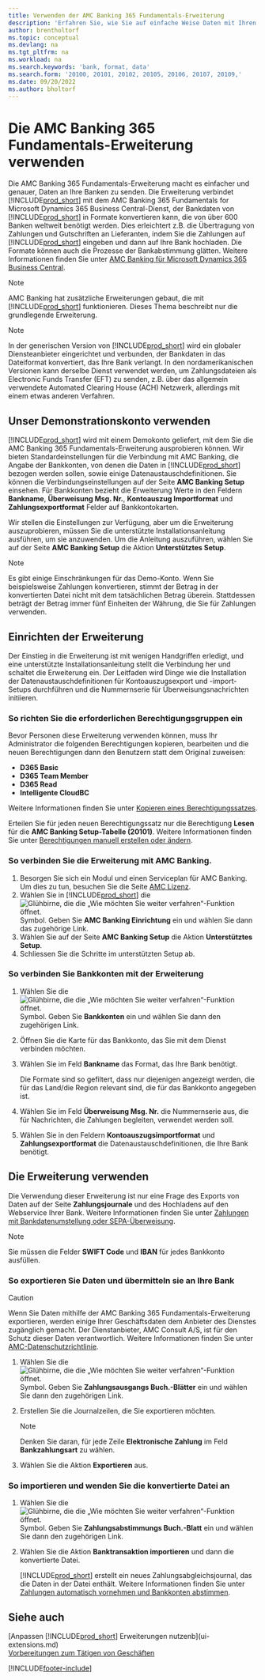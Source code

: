 ```yaml
---
title: Verwenden der AMC Banking 365 Fundamentals-Erweiterung
description: 'Erfahren Sie, wie Sie auf einfache Weise Daten mit Ihren Banken austauschen können, indem Sie die Daten in das von ihnen benötigte Format umwandeln.'
author: brentholtorf
ms.topic: conceptual
ms.devlang: na
ms.tgt_pltfrm: na
ms.workload: na
ms.search.keywords: 'bank, format, data'
ms.search.form: '20100, 20101, 20102, 20105, 20106, 20107, 20109,'
ms.date: 09/20/2022
ms.author: bholtorf
---
```


# <a name="use-the-amc-banking-365-fundamentals-extension" />Die AMC Banking 365 Fundamentals-Erweiterung verwenden

Die AMC Banking 365 Fundamentals-Erweiterung macht es einfacher und genauer, Daten an Ihre Banken zu senden. Die Erweiterung verbindet [!INCLUDE[prod_short](includes/prod_short.md)] mit dem AMC Banking 365 Fundamentals for Microsoft Dynamics 365 Business Central-Dienst, der Bankdaten von [!INCLUDE[prod_short](includes/prod_short.md)] in Formate konvertieren kann, die von über 600 Banken weltweit benötigt werden. Dies erleichtert z.B. die Übertragung von Zahlungen und Gutschriften an Lieferanten, indem Sie die Zahlungen auf [!INCLUDE[prod_short](includes/prod_short.md)] eingeben und dann auf Ihre Bank hochladen. Die Formate können auch die Prozesse der Bankabstimmung glätten. Weitere Informationen finden Sie unter [AMC Banking für Microsoft Dynamics 365 Business Central](https://www.amcbanking.com/bc-fundamentals/).

> [!NOTE]
> AMC Banking hat zusätzliche Erweiterungen gebaut, die mit [!INCLUDE[prod_short](includes/prod_short.md)] funktionieren. Dieses Thema beschreibt nur die grundlegende Erweiterung.

> [!NOTE]
> In der generischen Version von [!INCLUDE[prod_short](includes/prod_short.md)]  wird ein globaler Diensteanbieter eingerichtet und verbunden, der Bankdaten in das Dateiformat konvertiert, das Ihre Bank verlangt. In den nordamerikanischen Versionen kann derselbe Dienst verwendet werden, um Zahlungsdateien als Electronic Funds Transfer (EFT) zu senden, z.B. über das allgemein verwendete Automated Clearing House (ACH) Netzwerk, allerdings mit einem etwas anderen Verfahren.

## <a name="use-our-demonstration-account" />Unser Demonstrationskonto verwenden

[!INCLUDE[prod_short](includes/prod_short.md)] wird mit einem Demokonto geliefert, mit dem Sie die AMC Banking 365 Fundamentals-Erweiterung ausprobieren können. Wir bieten Standardeinstellungen für die Verbindung mit AMC Banking, die Angabe der Bankkonten, von denen die Daten in [!INCLUDE[prod_short](includes/prod_short.md)] bezogen werden sollen, sowie einige Datenaustauschdefinitionen. Sie können die Verbindungseinstellungen auf der Seite **AMC Banking Setup** einsehen. Für Bankkonten bezieht die Erweiterung Werte in den Feldern **Bankname**, **Überweisung Msg. Nr.**, **Kontoauszug Importformat** und **Zahlungsexportformat** Felder auf Bankkontokarten.

Wir stellen die Einstellungen zur Verfügung, aber um die Erweiterung auszuprobieren, müssen Sie die unterstützte Installationsanleitung ausführen, um sie anzuwenden. Um die Anleitung auszuführen, wählen Sie auf der Seite **AMC Banking Setup** die Aktion **Unterstütztes Setup**.

> [!NOTE]
> Es gibt einige Einschränkungen für das Demo-Konto. Wenn Sie beispielsweise Zahlungen konvertieren, stimmt der Betrag in der konvertierten Datei nicht mit dem tatsächlichen Betrag überein. Stattdessen beträgt der Betrag immer fünf Einheiten der Währung, die Sie für Zahlungen verwenden.  

## <a name="setting-up-the-extension" />Einrichten der Erweiterung

Der Einstieg in die Erweiterung ist mit wenigen Handgriffen erledigt, und eine unterstützte Installationsanleitung stellt die Verbindung her und schaltet die Erweiterung ein. Der Leitfaden wird Dinge wie die Installation der Datenaustauschdefinitionen für Kontoauszugsexport und -import-Setups durchführen und die Nummernserie für Überweisungsnachrichten initiieren.  

### <a name="to-set-up-the-required-permission-sets" />So richten Sie die erforderlichen Berechtigungsgruppen ein

Bevor Personen diese Erweiterung verwenden können, muss Ihr Administrator die folgenden Berechtigungen kopieren, bearbeiten und die neuen Berechtigungen dann den Benutzern statt dem Original zuweisen:

* **D365 Basic**
* **D365 Team Member**
* **D365 Read**
* **Intelligente CloudBC**

Weitere Informationen finden Sie unter [Kopieren eines Berechtigungssatzes](ui-define-granular-permissions.md#to-copy-a-permission-set).

Erteilen Sie für jeden neuen Berechtigungssatz nur die Berechtigung **Lesen** für die **AMC Banking Setup-Tabelle (20101)**. Weitere Informationen finden Sie unter [Berechtigungen manuell erstellen oder ändern](ui-define-granular-permissions.md#to-create-a-permission-set).

### <a name="to-connect-the-extension-to-amc-banking" />So verbinden Sie die Erweiterung mit AMC Banking.

1. Besorgen Sie sich ein Modul und einen Serviceplan für AMC Banking. Um dies zu tun, besuchen Sie die Seite [AMC Lizenz](https://license.amcbanking.com/register).
2. Wählen Sie in [!INCLUDE[prod_short](includes/prod_short.md)] die ![Glühbirne, die die „Wie möchten Sie weiter verfahren“-Funktion öffnet.](media/ui-search/search_small.png "Tell me-Funktion") Symbol. Geben Sie **AMC Banking Einrichtung** ein und wählen Sie dann das zugehörige Link.  
3. Wählen Sie auf der Seite **AMC Banking Setup** die Aktion **Unterstütztes Setup**.
4. Schliessen Sie die Schritte im unterstützten Setup ab.

### <a name="to-connect-bank-accounts-to-the-extension" />So verbinden Sie Bankkonten mit der Erweiterung

1. Wählen Sie die ![Glühbirne, die die „Wie möchten Sie weiter verfahren“-Funktion öffnet.](media/ui-search/search_small.png "Tell me-Funktion") Symbol. Geben Sie **Bankkonten** ein und wählen Sie dann den zugehörigen Link.
2. Öffnen Sie die Karte für das Bankkonto, das Sie mit dem Dienst verbinden möchten.
3. Wählen Sie im Feld **Bankname** das Format, das Ihre Bank benötigt.  

   Die Formate sind so gefiltert, dass nur diejenigen angezeigt werden, die für das Land/die Region relevant sind, die für das Bankkonto angegeben ist.
4. Wählen Sie im Feld **Überweisung Msg. Nr.** die Nummernserie aus, die für Nachrichten, die Zahlungen begleiten, verwendet werden soll.
5. Wählen Sie in den Feldern **Kontoauszugsimportformat** und **Zahlungsexportformat** die Datenaustauschdefinitionen, die Ihre Bank benötigt.

## <a name="use-the-extension" />Die Erweiterung verwenden

Die Verwendung dieser Erweiterung ist nur eine Frage des Exports von Daten auf der Seite **Zahlungsjournale** und des Hochladens auf den Webservice Ihrer Bank. Weitere Informationen finden Sie unter [Zahlungen mit Bankdatenumstellung oder SEPA-Überweisung](finance-make-payments-with-bank-data-conversion-service-or-sepa-credit-transfer.md).

> [!NOTE]
> Sie müssen die Felder **SWIFT Code** und **IBAN** für jedes Bankkonto ausfüllen.

### <a name="to-export-data-and-submit-it-to-your-bank" />So exportieren Sie Daten und übermitteln sie an Ihre Bank

> [!CAUTION]  
> Wenn Sie Daten mithilfe der AMC Banking 365 Fundamentals-Erweiterung exportieren, werden einige Ihrer Geschäftsdaten dem Anbieter des Dienstes zugänglich gemacht. Der Dienstanbieter, AMC Consult A/S, ist für den Schutz dieser Daten verantwortlich. Weitere Informationen finden Sie unter [AMC-Datenschutzrichtlinie](https://go.microsoft.com/fwlink/?LinkId=510158).

1. Wählen Sie die ![Glühbirne, die die „Wie möchten Sie weiter verfahren“-Funktion öffnet.](media/ui-search/search_small.png "Tell me-Funktion") Symbol. Geben Sie **Zahlungsausgangs Buch.-Blätter** ein und wählen Sie dann den zugehörigen Link.
2. Erstellen Sie die Journalzeilen, die Sie exportieren möchten.  

   > [!NOTE]
   > Denken Sie daran, für jede Zeile **Elektronische Zahlung** im Feld **Bankzahlungsart** zu wählen.
3. Wählen Sie die Aktion **Exportieren** aus.

### <a name="to-import-and-apply-the-converted-file" />So importieren und wenden Sie die konvertierte Datei an

1. Wählen Sie die ![Glühbirne, die die „Wie möchten Sie weiter verfahren“-Funktion öffnet.](media/ui-search/search_small.png "Tell Me-Funktion") Symbol. Geben Sie **Zahlungsabstimmungs Buch.-Blatt** ein und wählen Sie dann den zugehörigen Link.
2. Wählen Sie die Aktion **Banktransaktion importieren** und dann die konvertierte Datei.  

   [!INCLUDE[prod_short](includes/prod_short.md)] erstellt ein neues Zahlungsabgleichsjournal, das die Daten in der Datei enthält. Weitere Informationen finden Sie unter [Zahlungen automatisch vornehmen und Bankkonten abstimmen](receivables-apply-payments-auto-reconcile-bank-accounts.md).

## <a name="see-also" />Siehe auch

[Anpassen [!INCLUDE[prod_short](includes/prod_short.md)] Erweiterungen nutzenb](ui-extensions.md)  
[Vorbereitungen zum Tätigen von Geschäften](ui-get-ready-business.md)  

[!INCLUDE[footer-include](includes/footer-banner.md)]
